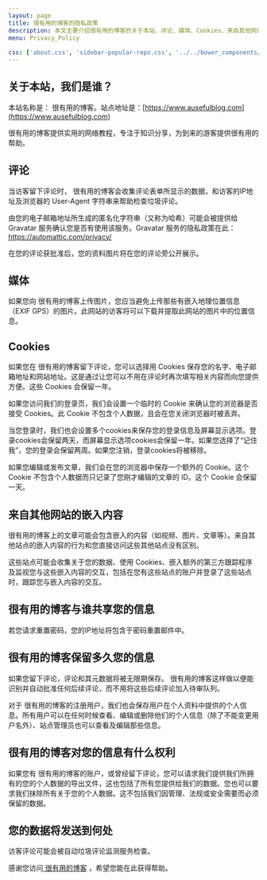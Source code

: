 ```yaml
---
layout: page
title: 很有用的博客的隐私政策
description: 本文主要介绍很有用的博客的关于本站、评论、媒体、Cookies、来自其他网站的嵌入内容、共享信息、保留多久信息等等隐私政策。
menu: Privacy_Policy
                  
css: ['about.css', 'sidebar-popular-repo.css', '../../bower_components/flag-icon-css/css/flag-icon.min.css']
---
```



## 关于本站，我们是谁？

本站名称是： 很有用的博客。站点地址是：[https://www.ausefulblog.com](https://www.ausefulblog.com)

很有用的博客提供实用的网络教程，专注于知识分享，为到来的游客提供很有用的帮助。


## 评论

当访客留下评论时， 很有用的博客会收集评论表单所显示的数据，和访客的IP地址及浏览器的 User-Agent 字符串来帮助检查垃圾评论。

由您的电子邮箱地址所生成的匿名化字符串（又称为哈希）可能会被提供给 Gravatar 服务确认您是否有使用该服务。Gravatar 服务的隐私政策在此：https://automattic.com/privacy/

在您的评论获批准后，您的资料图片将在您的评论旁公开展示。

## 媒体

如果您向 很有用的博客上传图片，您应当避免上传那些有嵌入地理位置信息（EXIF GPS）的图片。此网站的访客将可以下载并提取此网站的图片中的位置信息。

## Cookies

 如果您在 很有用的博客留下评论，您可以选择用 Cookies 保存您的名字、电子邮箱地址和网站地址。这是通过让您可以不用在评论时再次填写相关内容而向您提供方便。这些 Cookies 会保留一年。

如果您访问我们的登录页，我们会设置一个临时的 Cookie 来确认您的浏览器是否接受 Cookies。此 Cookie 不包含个人数据，且会在您关闭浏览器时被丢弃。

当您登录时，我们也会设置多个cookies来保存您的登录信息及屏幕显示选项。登录cookies会保留两天，而屏幕显示选项cookies会保留一年。如果您选择了“记住我”，您的登录会保留两周。如果您注销，登录cookies将被移除。

如果您编辑或发布文章，我们会在您的浏览器中保存一个额外的 Cookie。这个 Cookie 不包含个人数据而只记录了您刚才编辑的文章的 ID。这个 Cookie 会保留一天。

## 来自其他网站的嵌入内容

 很有用的博客上的文章可能会包含嵌入的内容（如视频、图片、文章等）。来自其他站点的嵌入内容的行为和您直接访问这些其他站点没有区别。

这些站点可能会收集关于您的数据、使用 Cookies、嵌入额外的第三方跟踪程序及监视您与这些嵌入内容的交互，包括在您有这些站点的账户并登录了这些站点时，跟踪您与嵌入内容的交互。

##  很有用的博客与谁共享您的信息

若您请求重置密码，您的IP地址将包含于密码重置邮件中。

##  很有用的博客保留多久您的信息

如果您留下评论，评论和其元数据将被无限期保存。 很有用的博客这样做以便能识别并自动批准任何后续评论，而不用将这些后续评论加入待审队列。

对于 很有用的博客的注册用户，我们也会保存用户在个人资料中提供的个人信息。所有用户可以在任何时候查看、编辑或删除他们的个人信息（除了不能变更用户名外）、站点管理员也可以查看及编辑那些信息。

##  很有用的博客对您的信息有什么权利

如果您有 很有用的博客的账户，或曾经留下评论，您可以请求我们提供我们所拥有的您的个人数据的导出文件，这也包括了所有您提供给我们的数据。您也可以要求我们抹除所有关于您的个人数据。这不包括我们因管理、法规或安全需要而必须保留的数据。

## 您的数据将发送到何处

访客评论可能会被自动垃圾评论监测服务检查。

感谢您访问[ 很有用的博客](https://www.ausefulblog.com) ，希望您能在此获得帮助。

